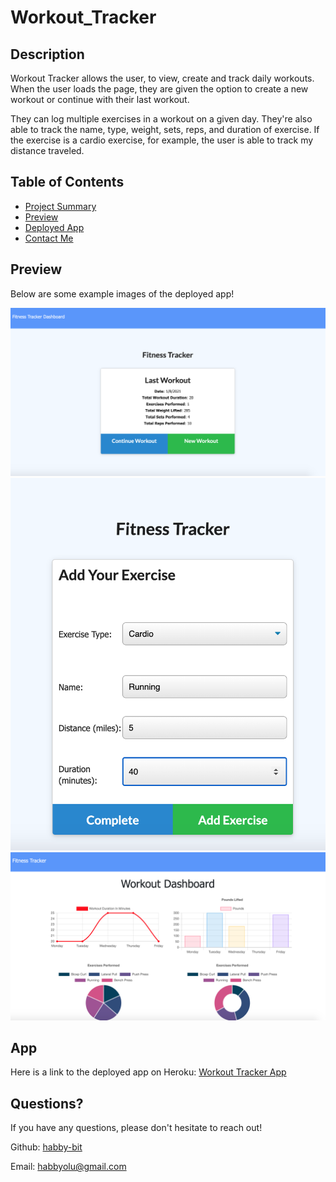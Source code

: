 # Workout_Tracker

## Description

Workout Tracker allows the user, to view, create and track daily workouts. When the user loads the page, they are given the option to create a new workout or continue with their last workout.

They can log multiple exercises in a workout on a given day. They're also able to track the name, type, weight, sets, reps, and duration of exercise. If the exercise is a cardio exercise, for example, the user is able to track my distance traveled.

## Table of Contents

* [Project Summary](#description)
* [Preview](#preview)
* [Deployed App](#app)
* [Contact Me](#questions)
  
## Preview

Below are some example images of the deployed app!

![Home Example](public/imgs/Home.png)
![Add Workout Example](public/imgs/AddWorkout.png)
![Stats Example](public/imgs/StatsDashboard.png)


## App

Here is a link to the deployed app on Heroku: 
[Workout Tracker App](https://working-workouts.herokuapp.com/)

## Questions?

If you have any questions, please don't hesitate to reach out!

Github: [habby-bit](https://github.com/habby-bit)
  
Email: [habbyolu@gmail.com](habbyolu@gmail.com)
